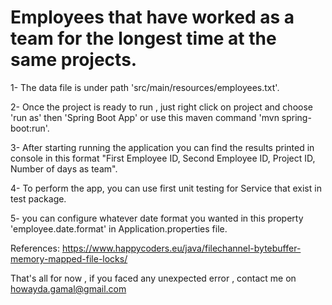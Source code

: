# Employees that have worked as a team for the longest time at the same projects.

1- The data file is under path 'src/main/resources/employees.txt'.

2- Once the project is ready to run , just right click on project and choose 'run as' then 'Spring Boot App' or use this maven command 'mvn spring-boot:run'.

3- After starting running the application you can find the results printed in console in this format "First Employee ID, Second Employee ID, Project ID, Number of days as team".

4- To perform the app, you can use first unit testing for Service that exist in test package.

5- you can configure whatever date format you wanted in this property 'employee.date.format' in Application.properties file.

References:
https://www.happycoders.eu/java/filechannel-bytebuffer-memory-mapped-file-locks/

That's all for now , if you faced any unexpected error , contact me on howayda.gamal@gmail.com